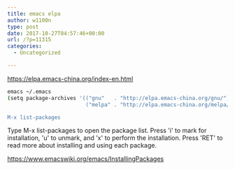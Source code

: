 ```yaml
---
title: emacs elpa
author: w1100n
type: post
date: 2017-10-27T04:57:46+00:00
url: /?p=11315
categories:
  - Uncategorized

---
```

https://elpa.emacs-china.org/index-en.html

```bash
emacs ~/.emacs
(setq package-archives '(("gnu"   . "http://elpa.emacs-china.org/gnu/")
                         ("melpa" . "http://elpa.emacs-china.org/melpa/")))

M-x list-packages
```

Type M-x list-packages to open the package list. Press 'i' to mark for installation, 'u' to unmark, and 'x' to perform the installation. Press 'RET' to read more about installing and using each package.

https://www.emacswiki.org/emacs/InstallingPackages